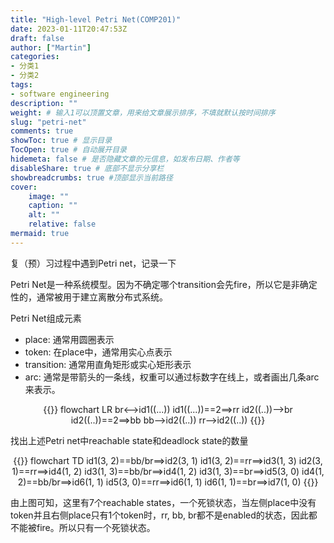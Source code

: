 ```yaml
---
title: "High-level Petri Net(COMP201)"
date: 2023-01-11T20:47:53Z
draft: false
author: ["Martin"]
categories: 
- 分类1
- 分类2
tags: 
- software engineering
description: ""
weight: # 输入1可以顶置文章，用来给文章展示排序，不填就默认按时间排序
slug: "petri-net"
comments: true
showToc: true # 显示目录
TocOpen: true # 自动展开目录
hidemeta: false # 是否隐藏文章的元信息，如发布日期、作者等
disableShare: true # 底部不显示分享栏
showbreadcrumbs: true #顶部显示当前路径
cover:
    image: ""
    caption: ""
    alt: ""
    relative: false
mermaid: true
---
```

复（预）习过程中遇到Petri net，记录一下

Petri Net是一种系统模型。因为不确定哪个transition会先fire，所以它是非确定性的，通常被用于建立离散分布式系统。

Petri Net组成元素
- place: 通常用圆圈表示
- token: 在place中，通常用实心点表示
- transition: 通常用直角矩形或实心矩形表示
- arc: 通常是带箭头的一条线，权重可以通过标数字在线上，或者画出几条arc来表示。

<div align="center">
{{<mermaid>}}
flowchart LR
br<-->id1((...))
id1((...))==2==>rr
id2((..))-->br
id2((..))==2==>bb
bb-->id2((..))
rr-->id2((..))
{{</mermaid>}}
</div>

找出上述Petri net中reachable state和deadlock state的数量

<div align="center">
{{<mermaid>}}
flowchart TD
id1(3, 2)==bb/br==>id2(3, 1)
id1(3, 2)==rr==>id3(1, 3)
id2(3, 1)==rr==>id4(1, 2)
id3(1, 3)==bb/br==>id4(1, 2)
id3(1, 3)==br==>id5(3, 0)
id4(1, 2)==bb/br==>id6(1, 1)
id5(3, 0)==rr==>id6(1, 1)
id6(1, 1)==br==>id7(1, 0)
{{</mermaid>}}
</div>

由上图可知，这里有7个reachable states，一个死锁状态，当左侧place中没有token并且右侧place只有1个token时，rr, bb, br都不是enabled的状态，因此都不能被fire。所以只有一个死锁状态。